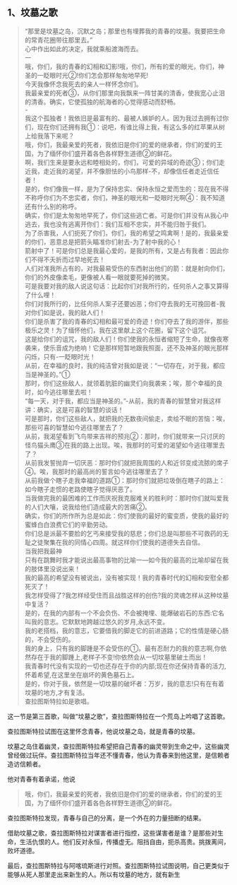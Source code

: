 <h2>1、坟墓之歌</h2><blockquote data-pid="vAuzklwU">“那里是坟墓之岛，沉默之岛；那里也有埋葬我的青春的坟墓。我要把生命的常青花圈带往那里去。”<br>心中作出如此的决定，我就乘船渡海而去。<br>一<br>哦，你们，我的青春的幻相和幻影!哦，你们，所有的爱的眼光，你们，神圣的一眨眼时光②!你们怎会那样匆匆地早死!<br>今天我像怀念我死去的亲人一样怀念你们。<br>我最亲爱的死者③，从你们那里向我飘来一阵甘美的清香，使我宽心止泪的清香。确实，它使孤独的航海者的心觉得感动而舒畅。<br>-<br>我这个孤独者！我依旧是最富有的、最被人嫉妒的人。因为我过去拥有过你们，现在你们还拥有我①：说吧，有谁比得上我，有这么多的红苹果从树上给我落下来呢？<br>哦，你们，我最亲爱的死者，我依旧是你们的爱的继承者，你们的爱的王国，为了缅怀你们盛开着各色各样野生道德②的鲜花。<br>啊，我们生来是要永远和睦相处的，你们，可爱的异域的奇迹③；你们走近我，走近我的渴望，并不像胆怯的小鸟那样-不，却像信任者走近信任者！<br>是的，你们像我一样，是为了保持忠实、保持永恒之爱而生的：现在我不得不称呼你们为不忠实者，你们，神圣的眼光和一眨眼时光啊④：我不知道还有什么别的称呼。<br>确实，你们是太匆匆地早死了，你们这些逃亡者。可是你们并没有从我心中逃去，我也没有逃离开你们：我们互相不忠实，并不能归咎于我们。<br>为了杀害我，人们扼死了你们，你们，我的希望之鸣禽啊！是的，我最亲爱的你们，恶意总是把箭头瞄准你们射去-为了射中我的心！<br>箭射中了！可是你们总是我最心爱的，是我的所有，又是占有我者：因此你们不得不夭折而过早地死去！<br>人们对准我所占有的，对我最易受伤的东西射出他们的箭：就是射向你们，你们的外皮像柔毛，更像被人看一眼就要死掉的微笑。<br>可是我要对我的敌人说这句话：比起你们对我所行的，任何杀人之事又算得了什么哩！<br>你们对我所行的，比任何杀人案子还要凶恶；你们夺去我的无可挽回者-我对你们如是说，我的敌人们！<br>你们是杀害了我的青春的幻相和最可爱的奇迹！你们夺去了我的游伴，那些极乐之灵！为了缅怀他们，我在这里献上这个花圈，留下这个诅咒。<br>这是给你们的诅咒，我的敌人们！你们使我的永恒者缩短了生命，就像夜寒袭来，使乐音成为绝响！它是那样短暂地跟我照面，还不及神圣的眼光那样闪烁，只有-一眨眼时光！<br>从前，在幸福的良时，我的纯洁曾对我如是说：“一切存在，对于我，都应当是神圣的。”①<br>那时，你们这些敌人，就领着肮脏的幽灵们向我袭来；唉，那个幸福的良时，如今逃往哪里去啦！<br>“每一天，对于我，都应当是神圣的。”-从前，我的青春的智慧曾对我这样讲：确实，这是可喜的智慧的谈话！<br>可是那时，你们这些敌人，就把我的无数夜间偷走，卖给不眠的苦恼：唉，那些可喜的智慧如今逃往哪里去了？<br>从前，我渴望看到飞鸟带来吉祥的预兆②：那时，你们就带来一只讨厌的怪鸟猫头鹰③在我的路上出现。唉，我那时的可爱的渴望如今逃往哪里去了？<br>从前我发誓抛弃一切厌恶：那时你们就把我周围的人和近邻变成流脓的席子④。唉，我那时的最高尚的誓言如今逃往哪里去了？<br>从前我做个瞎子走我幸福的道路①：那时你们就把垃圾倒在瞎子的路上：如今瞎子走惯的老路使瞎子觉得厌恶了。<br>当我做完我的最困难的工作而庆祝我克服难关的胜利时：那时你们就叫爱我的人们大嚷，说我给他们造成最大的苦痛②。<br>确实，你们的所作所为总是如此：你们使我的最好的蜜变质，使我的最好的蜜蜂白白浪费它们的辛勤劳动。<br>你们总是派最不要脸的乞丐来接受我的慈悲；你们总是叫那些不可救药的无耻之徒聚集在我的同情心四周。就这样你们使我的道德失去自信。<br>当我把我最神<br>只有在跳舞时我才能说出最高事物的比喻一—如今我的最高的比喻却留在我的肢体里没说出来！<br>我的最高的希望没有被说出，没有被实现！我的青春时代的幻相和安慰全都死灭了！<br>我怎样受得了?我怎样经受住而且战胜这样的创伤?我的灵魂怎样从这种坟墓中复活？<br>是的，在我的内部有一个不会负伤、不会被掩埋、能爆破岩石的东西:它名叫我的意志。它默默地跨越过悠久的岁月,永远不变。<br>我的老搭档，我的意志，它要借我的脚走它的前进道路；它的性情是硬心肠的，不会受伤的。<br>我的身上，只有我的脚踵是不会受伤的①。最有忍耐力的我的意志啊,你依然存在于我的脚踵上,老样子不变!你依然会从一切坟墓里破土而出！<br>我青春时代没有实现的一切也还存在于你的内部;现在你还保持青春的活力,怀着希望,在这里坐在崩坏的黄色墓石上。<br>是的，你对于我，依然是一切坟墓的破坏者：万岁，我的意志!只有在有着坟墓的地方,才有复活。<br>查拉图斯特拉如是歌唱。</blockquote><p data-pid="g-Sy5yJ7">这一节是第三首歌，叫做“坟墓之歌”，查拉图斯特拉在一个荒岛上吟唱了这首歌。</p><p data-pid="32pLUP3t">查拉图斯特拉试图在这里怀念青春，他说坟墓之岛，就是青春的坟墓。</p><p data-pid="820B5kTI">坟墓之岛住着幽灵，查拉图斯特拉希望把自己青春的幽灵带到生命之中，这些幽灵曾经做过玩伴。查拉图斯特拉当年还不懂青春，他认为青春来到他这里，是信赖者造访信赖者。</p><p data-pid="UK76zZ7H">他对青春有着承诺，他说</p><blockquote data-pid="EAf3RXQw">哦，你们，我最亲爱的死者，我依旧是你们的爱的继承者，你们的爱的王国，为了缅怀你们盛开着各色各样野生道德②的鲜花。</blockquote><p data-pid="seNgjtit">查拉图斯特拉发现，青春与自己的分离，是一个外在的力量扭断的结果。</p><p data-pid="-OA3m-pi">借助坟墓之歌，查拉图斯特拉对谋害者进行指控，这些谋害者是谁？是那些对生命，生活仇恨的人。他们反对永恒，传播虚无。阻挡自由，扼杀高贵。挑拨离间，败坏道德。</p><p data-pid="zFzY90jd">最后，查拉图斯特拉与阿喀琉斯进行对照。查拉图斯特拉试图说明，自己更类似于能够从死人那里走出来新生的人。所以有坟墓的地方，就有新生</p><p></p><p></p><p></p><p></p><p></p><p></p><p></p><p></p><p></p><p></p><p></p>